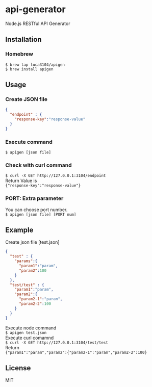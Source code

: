 # api-generator
Node.js RESTful API Generator

## Installation
### Homebrew
```
$ brew tap luca3104/apigen
$ brew install apigen
```

## Usage
### Create JSON file
```json
{
  "endpoint" : {
    "response-key":"response-value"
  }
}
```

### Execute command
`$ apigen [json file]`

### Check with curl command
`$ curl -X GET http://127.0.0.1:3104/endpoint`  
Return Value is  
`{"response-key":"response-value"}`

### PORT: Extra parameter
You can choose port number.  
`$ apigen [json file] [PORT num]`

## Example
Create json file [test.json]
```json:test.json
{
  "test" : {
    "params":{
      "param1":"param",
      "param2":100
    }
  },
  "test/test" : {
    "param1":"param",
    "param2":{
      "param2-1":"param",
      "param2-2":100
    }
  }
}
```
Execute node command  
`$ apigen test.json`  
Execute curl comamnd  
`$ curl -X GET http://127.0.0.1:3104/test/test`  
Return  
`{"param1":"param","param2":{"param2-1":"param","param2-2":100}`  

## License
MIT
